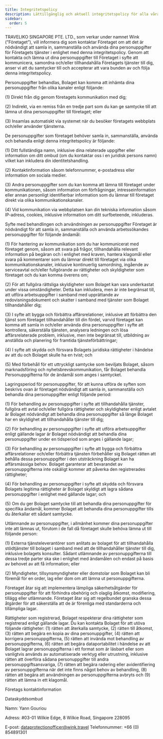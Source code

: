```yaml
---
title: Integritetspolicy
description: Lättillgänglig och aktuell integritetspolicy för alla våra resenärer.
sidebar:
  order: 5
---
```

TRAVELIKO SINGAPORE PTE. LTD., som verkar under namnet Wink (”Företaget”), vill informera dig som kontaktar Företaget om att det är nödvändigt att samla in, sammanställa och använda dina personuppgifter för Företagets tjänster i enlighet med denna integritetspolicy. Genom att kontakta och lämna ut dina personuppgifter till Företaget i syfte att kommunicera, samordna och/eller tillhandahålla Företagets tjänster till dig, anser vi att du samtycker till och accepterar att vara bunden av och följa denna integritetspolicy.

Personuppgifter behandlas, Bolaget kan komma att inhämta dina personuppgifter från olika kanaler enligt följande:

(1) Direkt från dig genom företagets kommunikation med dig;

(2) Indirekt, via en remiss från en tredje part som du kan ge samtycke till att lämna ut dina personuppgifter till företaget; eller

(3) Insamlas automatiskt via systemet när du besöker företagets webbplats och/eller använder tjänsterna.

De personuppgifter som företaget behöver samla in, sammanställa, använda och behandla enligt denna integritetspolicy är följande:

(1) Ditt fullständiga namn, inklusive dina relaterade uppgifter eller information om ditt ombud (om du kontaktar oss i en juridisk persons namn) vilket kan inkludera din identitetshandling.

(2) Kontaktinformation såsom telefonnummer, e-postadress eller information om sociala medier.

(3) Andra personuppgifter som du kan komma att lämna till företaget under kommunikationen, såsom information om förfrågningar, intresseinformation eller annan personligt identifierbar information som du lämnar till företaget direkt via olika kommunikationskanaler.

(4) Vid kommunikation via webbplatsen kan din tekniska information såsom IP-adress, cookies, inklusive information om ditt surfbeteende, inkluderas.

Syfte med behandlingen och användningen av personuppgifter Företaget är nödvändigt för att samla in, sammanställa och använda arbetssökandes personuppgifter för följande ändamål:

(1) För hantering av kommunikation som du har kommunicerat med företaget genom, såsom att svara på frågor, tillhandahålla relevant information på begäran och i enlighet med kraven, hantera klagomål eller svara på kommentarer som du lämnar direkt till företaget via olika kommunikationskanaler, inklusive kontinuerlig samordning, ingående av serviceavtal och/eller fullgörande av rättigheter och skyldigheter som företaget och du kan komma överens om;

(2) För att fullgöra rättsliga skyldigheter som Bolaget kan vara underkastat under vissa omständigheter. Detta kan inkludera, men är inte begränsat till, att utföra arbetsuppgifter i samband med upprättande av redovisningsdokument och skatter i samband med tjänster som Bolaget tillhandahåller dig;

(3) I syfte att bygga och förbättra affärsrelationer, inklusive att förbättra den tjänst som företaget tillhandahåller till din fördel, varvid företaget kan komma att samla in och/eller använda dina personuppgifter i syfte att kontrollera, säkerställa tjänsten, analysera ledningen och lösa affärsrelaterade problem, inklusive, men inte begränsat till, utbildning av anställda och planering för framtida tjänsteförbättringar;

(4) I syfte att skydda och försvara Bolagets juridiska rättigheter i händelse av att du och Bolaget skulle ha en tvist; och

(5) Med förbehåll för ett uttryckligt samtycke som beviljats ​​Bolaget, såsom marknadsföring och nyhetsbrevskommunikation, får Bolaget behandla Personuppgifterna för de ändamål som anges i samtycket.

Lagringsperiod för personuppgifter, för att kunna utföra de syften som beskrivs ovan är företaget nödvändigt att samla in, sammanställa och behandla dina personuppgifter enligt följande period:

(1) För behandling av personuppgifter i syfte att tillhandahålla tjänster, fullgöra ett avtal och/eller fullgöra rättigheter och skyldigheter enligt avtalet är Bolaget nödvändigt att behandla dina personuppgifter så länge Bolaget har en skyldighet att tillhandahålla tjänster till dig;

(2) För behandling av personuppgifter i syfte att utföra arbetsuppgifter enligt gällande lagar är Bolaget nödvändigt att behandla dina personuppgifter under en tidsperiod som anges i gällande lagar;

(3) För behandling av personuppgifter i syfte att bygga och förbättra affärsrelationer och/eller förbättra tjänsten förbehåller sig Bolaget rätten att behålla dessa personuppgifter i den utsträckning Bolaget kan ha affärsmässiga behov. Bolaget garanterar att bevarandet av personuppgifterna inte oskäligt kommer att påverka den registrerades rättigheter;

(4) För behandling av personuppgifter i syfte att skydda och försvara Bolagets legitima rättigheter är Bolaget skyldigt att lagra sådana personuppgifter i enlighet med gällande lagar; och

(5) Om du ger Bolaget samtycke till att behandla dina personuppgifter för specifika ändamål, kommer Bolaget att behandla dina personuppgifter tills du återkallar ett sådant samtycke.

Utlämnande av personuppgifter, i allmänhet kommer dina personuppgifter inte att lämnas ut, förutom i de fall då företaget skulle behöva lämna ut till följande person:

(1) Externa tjänsteleverantörer som anlitats av bolaget för att tillhandahålla stödtjänster till bolaget i samband med att de tillhandahåller tjänster till dig, inklusive bolagets konsulter. Sådant utlämnande av personuppgifterna till dessa tredje parter ska ske i enlighet med ändamålen och endast på basis av behovet av att få information; eller

(2) Myndigheter, tillsynsmyndigheter eller domstolar som Bolaget kan bli föremål för en order, lag eller dom om att lämna ut personuppgifterna.

Företaget åtar sig att implementera lämpliga säkerhetsåtgärder för personuppgifter för att förhindra obehörig och olaglig åtkomst, modifiering, tillägg eller utlämnande. Företaget åtar sig att regelbundet granska dessa åtgärder för att säkerställa att de är förenliga med standarderna och tillämpliga lagar.

Rättigheter som registrerad, Bolaget respekterar dina rättigheter som registrerad enligt gällande lagar. Du kan kontakta Bolaget för att utöva följande rättigheter: (1) rätten att återkalla samtycke, (2) rätten till åtkomst, (3) rätten att begära en kopia av dina personuppgifter, (4) rätten att korrigera personuppgifterna, (5) rätten att invända mot behandling av personuppgifterna, (6) rätten att begära dataportabilitet i händelse av att Bolaget lagrar personuppgifterna i ett format som är läsbart eller som vanligtvis används av automatiserade verktyg eller utrustning, inklusive rätten att överföra sådana personuppgifter till andra personuppgiftsansvariga, (7) rätten att begära radering eller avidentifiering av personuppgifterna när det inte finns något behov av behandling, (8) rätten att begära att användningen av personuppgifterna avbryts och (9) rätten att lämna in ett klagomål.

Företags kontaktinformation

Dataskyddsombud

Namn: Yann Gouriou

Adress: #03-01 Wilkie Edge, 8 Wilkie Road, Singapore 228095

E-post: dataprotectionofficer@wink.travel
Telefonnummer: +66 (0) 854891301

